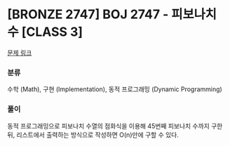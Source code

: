 # [BRONZE 2747] BOJ 2747 - 피보나치 수 [CLASS 3]

[문제 링크](https://boj.kr/1764)

### 분류

수학 (Math), 구현 (Implementation), 동적 프로그래밍 (Dynamic Programming)

### 풀이

동적 프로그래밍으로 피보나치 수열의 점화식을 이용해 45번째 피보나치 수까지 구한 뒤, 리스트에서 출력하는 방식으로 작성하면 O(n)만에 구할 수 있다.